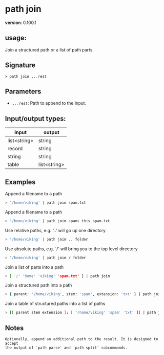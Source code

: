 # path join

**version**: 0.100.1

## **usage**:

Join a structured path or a list of path parts.

## Signature

`> path join ...rest`

## Parameters

- `...rest`: Path to append to the input.

## Input/output types:

| input          | output         |
| -------------- | -------------- |
| list\<string\> | string         |
| record         | string         |
| string         | string         |
| table          | list\<string\> |

## Examples

Append a filename to a path

```bash
> '/home/viking' | path join spam.txt
```

Append a filename to a path

```bash
> '/home/viking' | path join spams this_spam.txt
```

Use relative paths, e.g. '..' will go up one directory

```bash
> '/home/viking' | path join .. folder
```

Use absolute paths, e.g. '/' will bring you to the top level directory

```bash
> '/home/viking' | path join / folder
```

Join a list of parts into a path

```bash
> [ '/' 'home' 'viking' 'spam.txt' ] | path join
```

Join a structured path into a path

```bash
> { parent: '/home/viking', stem: 'spam', extension: 'txt' } | path join
```

Join a table of structured paths into a list of paths

```bash
> [[ parent stem extension ]; [ '/home/viking' 'spam' 'txt' ]] | path join
```

## Notes

```text
Optionally, append an additional path to the result. It is designed to accept
the output of 'path parse' and 'path split' subcommands.
```
